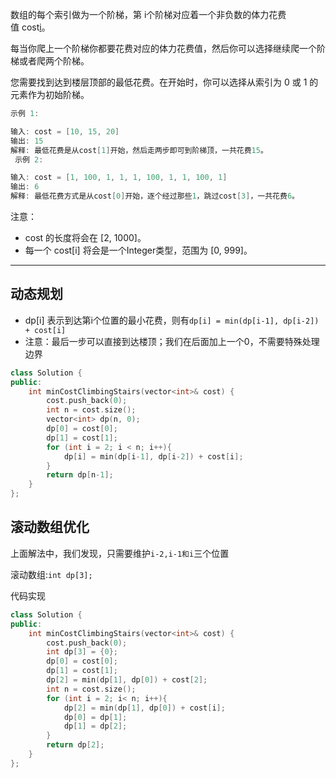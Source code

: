 数组的每个索引做为一个阶梯，第 i个阶梯对应着一个非负数的体力花费值 cost[i](索引从0开始)。

每当你爬上一个阶梯你都要花费对应的体力花费值，然后你可以选择继续爬一个阶梯或者爬两个阶梯。

您需要找到达到楼层顶部的最低花费。在开始时，你可以选择从索引为 0 或 1 的元素作为初始阶梯。

```cpp
示例 1:

输入: cost = [10, 15, 20]
输出: 15
解释: 最低花费是从cost[1]开始，然后走两步即可到阶梯顶，一共花费15。
 示例 2:

输入: cost = [1, 100, 1, 1, 1, 100, 1, 1, 100, 1]
输出: 6
解释: 最低花费方式是从cost[0]开始，逐个经过那些1，跳过cost[3]，一共花费6。
```

注意：

- cost 的长度将会在 [2, 1000]。
- 每一个 cost[i] 将会是一个Integer类型，范围为 [0, 999]。

---

## 动态规划

- dp[i] 表示到达第i个位置的最小花费，则有`dp[i] = min(dp[i-1], dp[i-2]) + cost[i]`
- 注意：最后一步可以直接到达楼顶；我们在后面加上一个0，不需要特殊处理边界

```cpp
class Solution {
public:
    int minCostClimbingStairs(vector<int>& cost) {
        cost.push_back(0);
        int n = cost.size();
        vector<int> dp(n, 0);
        dp[0] = cost[0];
        dp[1] = cost[1];
        for (int i = 2; i < n; i++){
            dp[i] = min(dp[i-1], dp[i-2]) + cost[i];
        }
        return dp[n-1];
    }
};
```

## 滚动数组优化

上面解法中，我们发现，只需要维护`i-2,i-1和i`三个位置

滚动数组:`int dp[3];`

代码实现

```cpp
class Solution {
public:
    int minCostClimbingStairs(vector<int>& cost) {
        cost.push_back(0);
        int dp[3] = {0};
        dp[0] = cost[0];
        dp[1] = cost[1];
        dp[2] = min(dp[1], dp[0]) + cost[2];
        int n = cost.size();
        for (int i = 2; i< n; i++){
            dp[2] = min(dp[1], dp[0]) + cost[i];
            dp[0] = dp[1];
            dp[1] = dp[2];
        }
        return dp[2];
    }
};
```

